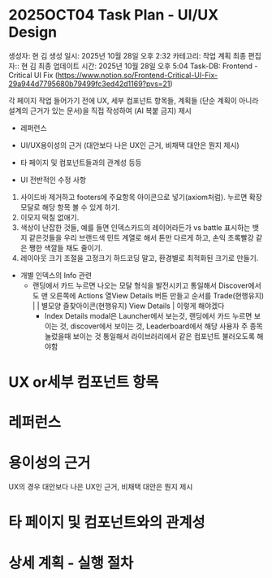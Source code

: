# 2025OCT04 Task Plan - UI/UX Design

생성자: 현 김
생성 일시: 2025년 10월 28일 오후 2:32
카테고리: 작업 계획
최종 편집자:: 현 김
최종 업데이트 시간: 2025년 10월 28일 오후 5:04
Task-DB: Frontend - Critical UI Fix (https://www.notion.so/Frontend-Critical-UI-Fix-29a944d7795680b79499fc3ed42d1169?pvs=21)

각 페이지 작업 들어가기 전에 UX, 세부 컴포넌트 항목들, 계획들 (단순 계획이 아니라  설계의 근거가 있는 문서)을 직접 작성하여 (AI 복붙 금지) 제시
- 레퍼런스
- UI/UX용이성의 근거 (대안보다 나은 UX인 근거, 비채택 대안은 뭔지 제시)
- 타 페이지 및 컴포넌트들과의 관계성
등등

- UI 전반적인 수정 사항
1. 사이드바 제거하고 footers에 주요항목 아이콘으로 넣기(axiom처럼). 누르면 확장 모달로 해당 항목 볼 수 있게 하기.
2. 이모지 떡칠 없애기.
3. 색상이 난잡한 것들, 예를 들면 인덱스카드의 레이어라든가 vs battle 표시하는 뱃지 같은것들을 우리 브랜드색 민트 계열로 해서 톤만 다르게 하고, 손익 초록빨강 같은 쨍한 색깔들 채도 줄이기. 
4. 레이아웃 크기 조절을 고정크기 하드코딩 말고, 환경별로 최적화된 크기로 만들기. 

- 개별 인덱스의 Info 관련
    - 랜딩에서 카드 누르면 나오는 모달 형식을 발전시키고 통일해서 Discover에서도 맨 오른쪽에 Actions 열View Details 버튼 만들고 순서를
    Trade(현행유지) |
                               | 별모양 즐찾아이콘(현행유지)
    View Details      |
    이렇게 해야겠다
        - Index Details modal은 Launcher에서 보는것, 랜딩에서 카드 누르면 보이는 것, discover에서 보이는 것, Leaderboard에서 해당 사용자 주 종목 눌렀을때 보이는 것 통일해서 라이브러리에서 같은 컴포넌트 불러오도록 해야함

# UX or세부 컴포넌트 항목

# 레퍼런스

# 용이성의 근거

UX의 경우 대안보다 나은 UX인 근거, 비채택 대안은 뭔지 제시

# 타 페이지 및 컴포넌트와의 관계성

# 상세 계획 - 실행 절차